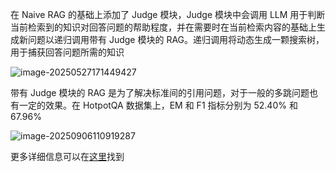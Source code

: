 在 Naive RAG 的基础上添加了 Judge 模块，Judge 模块中会调用 LLM 用于判断当前检索到的知识对回答问题的帮助程度，并在需要时在当前检索内容的基础上生成新问题以递归调用带有 Judge 模块的 RAG。递归调用将动态生成一颗搜索树，用于捕获回答问题所需的知识

![image-20250527171449427](https://cdn.jsdelivr.net/gh/hahahajw/MyBlogImg@main/img/202509060948241.png)

带有 Judge 模块的 RAG 是为了解决标准间的引用问题，对于一般的多跳问题也有一定的效果。在 HotpotQA 数据集上，EM 和 F1 指标分别为 52.40% 和 67.96%

![image-20250906110919287](https://cdn.jsdelivr.net/gh/hahahajw/MyBlogImg@main/img/202509061109280.png)

更多详细信息可以在[这里](https://github.com/hahahajw/RAG-with-Judge/blob/main/note.md)找到
